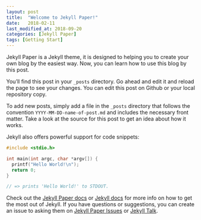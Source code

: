 ```yaml
---
layout: post
title:  "Welcome to Jekyll Paper!"
date:   2018-02-11
last_modified_at: 2018-09-20
categories: [Jekyll Paper]
tags: [Getting Start]
---
```


Jekyll Paper is a Jekyll theme, it is designed to helping you to create your own blog by the easiest way. Now, you can learn how to use this blog by this post.

You’ll find this post in your `_posts` directory. Go ahead and edit it and reload the page to see your changes. You can edit this post on Github or your local repository copy.

To add new posts, simply add a file in the `_posts` directory that follows the convention `YYYY-MM-DD-name-of-post.md` and includes the necessary front matter. Take a look at the source for this post to get an idea about how it works.

Jekyll also offers powerful support for code snippets:

```c
#include <stdio.h>

int main(int argc, char *argv[]) {
  printf("Hello World!\n");
  return 0;
}

// => prints 'Hello World!' to STDOUT.
```

Check out the [Jekyll Paper docs][jekyll-paper-docs] or [Jekyll docs][jekyll-docs] for more info on how to get the most out of Jekyll. If you have questions or suggestions, you can create an issue to asking them on [Jekyll Paper Issues][jekyll-paper-issues] or [Jekyll Talk][jekyll-talk].

[jekyll-paper-docs]: https://github.com/ghosind/Jekyll-Paper/wiki
[jekyll-docs]: https://jekyllrb.com/docs/home
[jekyll-paper-issues]: https://github.com/ghosind/Jekyll-Paper/issues
[jekyll-talk]: https://talk.jekyllrb.com/
